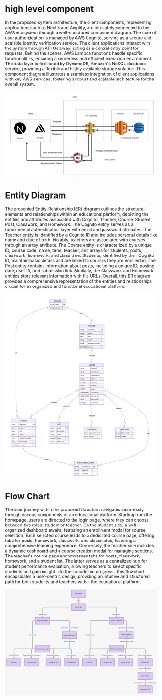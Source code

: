 # high level component



In the proposed system architecture, the client components, representing applications such as Next's and Amplify, are intricately connected to the AWS ecosystem through a well-structured component diagram. The core of user authentication is managed by AWS Cognito, serving as a secure and scalable identity verification service. The client applications interact with the system through API Gateway, acting as a central entry point for requests. Behind the scenes, AWS Lambda functions handle specific functionalities, ensuring a serverless and efficient execution environment. The data layer is facilitated by DynamoDB, Amazon's NoSQL database service, providing a flexible and highly available storage solution. This component diagram illustrates a seamless integration of client applications with key AWS services, fostering a robust and scalable architecture for the overall system.

![High level comopnent diagram](./public/High_Level_Component.jpeg)

# Entity Diagram



The presented Entity-Relationship (ER) diagram outlines the structural elements and relationships within an educational platform, depicting the entities and attributes associated with Cognito, Teacher, Course, Student, Post, Classwork, and Homework. The Cognito entity serves as a fundamental authentication layer with email and password attributes. The Teacher entity is identified by a Cognito ID and includes personal details like name and date of birth. Notably, teachers are associated with courses through an array attribute. The Course entity is characterized by a unique ID, course code, name, term, teacher, and arrays for students, posts, classwork, homework, and class time. Students, identified by their Cognito ID, maintain basic details and are linked to courses they are enrolled in. The Post entity contains information about posts, including a unique ID, posting date, user ID, and submission link. Similarly, the Classwork and Homework entities store relevant information with file URLs. Overall, this ER diagram provides a comprehensive representation of the entities and relationships crucial for an organized and functional educational platform.

![ER Digram](./public/ER_Diagram.png)

# Flow Chart



The user journey within the proposed flowchart navigates seamlessly through various components of an educational platform. Starting from the homepage, users are directed to the login page, where they can choose between two roles: student or teacher. On the student side, a well-organized dashboard awaits, featuring an enrollment modal for course selection. Each selected course leads to a dedicated course page, offering tabs for posts, homework, classwork, and classmates, fostering a comprehensive learning experience. Conversely, the teacher side includes a dynamic dashboard and a course creation modal for managing sections. The teacher's course page encompasses tabs for posts, classwork, homework, and a student list. The latter serves as a centralized hub for student performance evaluation, allowing teachers to select specific students and gain insight into their academic progress. This flowchart encapsulates a user-centric design, providing an intuitive and structured path for both students and teachers within the educational platform.

![Data Flow](./public/Data_Flow.png)
